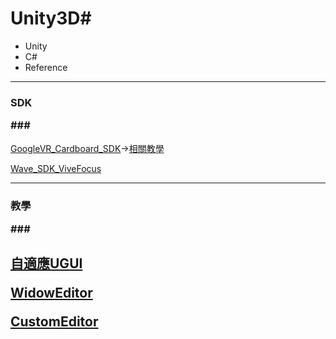 # Unity3D#
* Unity
* C#
* Reference 
----
### SDK</p>###
[GoogleVR_Cardboard_SDK](https://github.com/googlevr/gvr-unity-sdk/releases)->[相關教學](https://otaru.tw/tutorial/unity-2017-google-vr-app-tutorial)</p>
[Wave_SDK_ViveFocus](https://developer.vive.com/resources/knowledgebase/wave-sdk/)</p>


----
### 教學</p>###
[自適應UGUI](https://godstamps.blogspot.com/2015/04/unityugui.html)</p>
[WidowEditor](https://dotblogs.com.tw/coolgamedevnote/2018/02/27/122317)</p>
[CustomEditor](https://docs.unity3d.com/Manual/editor-CustomEditors.html)
----
